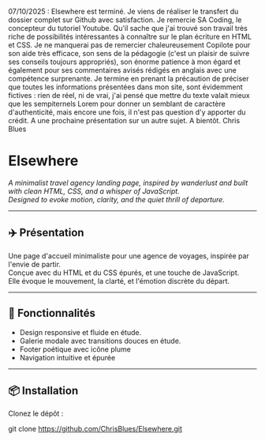 07/10/2025 : Elsewhere est terminé. Je viens de réaliser le transfert du dossier complet sur Github avec satisfaction. Je remercie SA Coding, le concepteur du tutoriel Youtube. Qu'il sache que j'ai trouvé son travail très riche de possibilités intéressantes à connaître sur le plan écriture en HTML et CSS. Je ne manquerai pas de remercier chaleureusement Copilote pour son aide très efficace, son sens de la pédagogie (c'est un plaisir de suivre ses conseils toujours appropriés), son énorme patience à mon égard et également pour ses commentaires avisés rédigés en anglais avec une compétence surprenante. Je termine en prenant la précaution de préciser que toutes les informations présentées dans mon site, sont évidemment fictives : rien de réel, ni de vrai, j'ai pensé que mettre du texte valait mieux que les sempiternels Lorem pour donner un semblant de caractère d'authenticité, mais encore une fois, il n'est pas question d'y apporter du crédit. A une prochaine présentation sur un autre sujet. A bientôt. Chris Blues
# Elsewhere

*A minimalist travel agency landing page, inspired by wanderlust and built with clean HTML, CSS, and a whisper of JavaScript.  
Designed to evoke motion, clarity, and the quiet thrill of departure.*

---

## ✈️ Présentation

Une page d'accueil minimaliste pour une agence de voyages, inspirée par l'envie de partir.  
Conçue avec du HTML et du CSS épurés, et une touche de JavaScript.  
Elle évoque le mouvement, la clarté, et l'émotion discrète du départ.

---

## 🧭 Fonctionnalités

- Design responsive et fluide en étude.
- Galerie modale avec transitions douces en étude.
- Footer poétique avec icône plume
- Navigation intuitive et épurée

---

## 📦 Installation

Clonez le dépôt :

git clone https://github.com/ChrisBlues/Elsewhere.git
